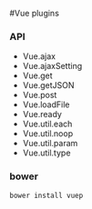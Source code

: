 #Vue plugins

### API
- Vue.ajax
- Vue.ajaxSetting
- Vue.get
- Vue.getJSON
- Vue.post
- Vue.loadFile
- Vue.ready
- Vue.util.each
- Vue.util.noop
- Vue.util.param
- Vue.util.type 

### bower
`bower install vuep`
